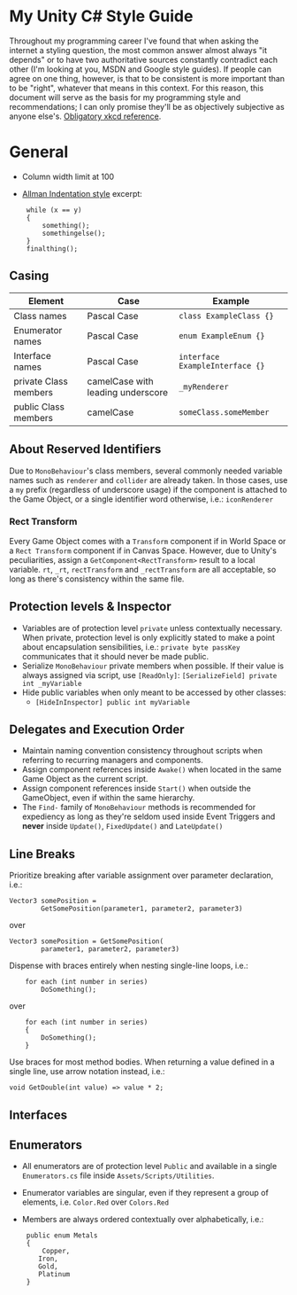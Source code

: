 # My Unity C# Style Guide

Throughout my programming career I've found that when asking the internet a styling question, the most common answer almost always "it depends" or to have two authoritative sources constantly contradict each other (I'm looking at you, MSDN and Google style guides). If people can agree on one thing, however, is that to be consistent is more important than to be "right", whatever that means in this context. For this reason, this document will serve as the basis for my programming style and recommendations; I can only promise they'll be as objectively subjective as anyone else's. [Obligatory xkcd reference](https://xkcd.com/927/).
# General

 - Column width limit at 100
 - [Allman Indentation style](https://en.wikipedia.org/wiki/Indentation_style#Allman_style)
	excerpt:

		while (x == y)
		{
		    something();
		    somethingelse();
		}
		finalthing();

## Casing
|Element         |Case                           |Example                       |
|----------------|-------------------------------|------------------------------|
|Class names     |Pascal Case                    |`class ExampleClass {}`       |
|Enumerator names|Pascal Case                    |`enum ExampleEnum {}`       |
|Interface names |Pascal Case                    |`interface ExampleInterface {}`|
|private Class members |camelCase with leading underscore |`_myRenderer`        |
|public Class members  |camelCase                |`someClass.someMember`        |

## About Reserved Identifiers
Due to `MonoBehaviour`'s class members, several commonly needed variable names such as `renderer` and `collider` are already taken. In those cases, use a `my` prefix (regardless of underscore usage) if the component is attached to the Game Object, or a single identifier word otherwise, i.e.: `iconRenderer`

### Rect Transform
Every Game Object comes with a `Transform` component if in World Space or a `Rect Transform` component if in Canvas Space. However, due to Unity's peculiarities, assign a `GetComponent<RectTransform>` result to a local variable. `rt`, `_rt`, `rectTransform` and `_rectTransform` are all acceptable, so long as there's consistency within the same file.

## Protection levels & Inspector
 - Variables are of protection level `private` unless contextually necessary. When private, protection level is only explicitly stated to make a point about encapsulation sensibilities, i.e.: `private byte passKey` communicates that it should never be made public.
 - Serialize `MonoBehaviour` private members when possible. If their value is always assigned via script, use `[ReadOnly]`:
`[SerializeField] private int _myVariable`
 - Hide public variables when only meant to be accessed by other classes:
	 - `[HideInInspector] public int myVariable`

## Delegates and Execution Order

 - Maintain naming convention consistency throughout scripts when referring to recurring managers and components.
 - Assign component references inside `Awake()` when located in the same Game Object as the current script.
 - Assign component references inside `Start()` when outside the GameObject, even if within the same hierarchy.
 - The `Find-` family of `MonoBehaviour` methods is recommended for expediency as long as they're seldom used inside Event Triggers and **never** inside `Update()`, `FixedUpdate()` and `LateUpdate()`

## Line Breaks
Prioritize breaking after variable assignment over parameter declaration, i.e.:

    Vector3 somePosition =
            GetSomePosition(parameter1, parameter2, parameter3)

over

    Vector3 somePosition = GetSomePosition(
		    parameter1, parameter2, parameter3)

Dispense with braces entirely when nesting single-line loops, i.e.:

		for each (int number in series)
		    DoSomething();
over 

		for each (int number in series)
		{
		    DoSomething();
		}

Use braces for most method bodies. When returning a value defined in a single line, use arrow notation instead, i.e.:

	void GetDouble(int value) => value * 2;
## Interfaces
## Enumerators
 - All enumerators are of protection level `Public` and available in a single `Enumerators.cs` file inside `Assets/Scripts/Utilities`.
 - Enumerator variables are singular, even if they represent a group of elements, i.e. `Color.Red` over `Colors.Red`
 - Members are always ordered contextually over alphabetically, i.e.:

		public enum Metals
		{
			Copper,
		   Iron,
		   Gold,
		   Platinum
		}